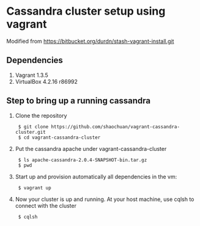 Cassandra cluster setup using vagrant
=====================================

Modified from https://bitbucket.org/durdn/stash-vagrant-install.git

## Dependencies

1. Vagrant 1.3.5
2. VirtualBox 4.2.16 r86992

## Step to bring up a running cassandra

1. Clone the repository

        $ git clone https://github.com/shaochuan/vagrant-cassandra-cluster.git
        $ cd vagrant-cassandra-cluster

2. Put the cassandra apache under vagrant-cassandra-cluster

        $ ls apache-cassandra-2.0.4-SNAPSHOT-bin.tar.gz
        $ pwd

3. Start up and provision automatically all dependencies in the vm:

        $ vagrant up

4. Now your cluster is up and running. At your host machine, use cqlsh to connect with the cluster

        $ cqlsh


